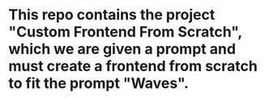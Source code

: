 # This repo contains the project "Custom Frontend From Scratch", which we are given a prompt and must create a frontend from scratch to fit the prompt "Waves".
